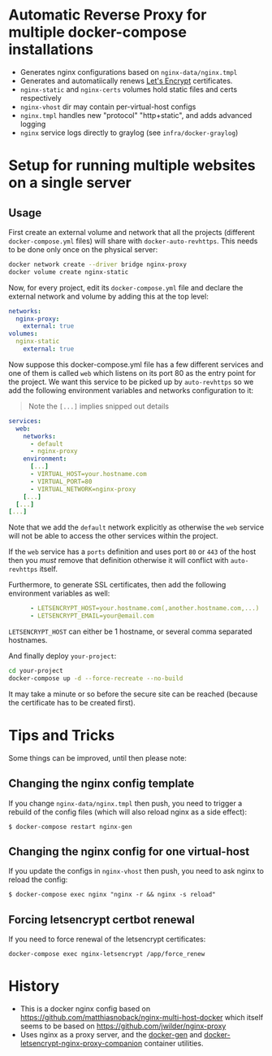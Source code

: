 # Automatic Reverse Proxy for multiple docker-compose installations

- Generates nginx configurations based on `nginx-data/nginx.tmpl`
- Generates and automatiically renews [Let's Encrypt](http://letsencrypt.org/) certificates.
- `nginx-static` and `nginx-certs` volumes hold static files and certs respectively
- `nginx-vhost` dir may contain per-virtual-host configs
- `nginx.tmpl` handles new "protocol" "http+static", and adds advanced logging
- `nginx` service logs directly to graylog (see `infra/docker-graylog`)

# Setup for running multiple websites on a single server

## Usage

First create an external volume and network that all the projects (different
`docker-compose.yml` files) will share with `docker-auto-revhttps`.
This needs to be done only once on the physical server:

```sh
docker network create --driver bridge nginx-proxy
docker volume create nginx-static
```

Now, for every project, edit its `docker-compose.yml` file and declare the external
network and volume by adding this at the top level:

```yml
networks:
  nginx-proxy:
    external: true
volumes:
  nginx-static
    external: true
```

Now suppose this docker-compose.yml file has a few different services and one of
them is called `web` which listens on its port 80 as the entry point for the
project. We want this service to be picked up by `auto-revhttps` so we add the
following environment variables and networks configuration to it:

> Note the `[...]` implies snipped out details

```yml
services:
  web:
    networks:
      - default
      - nginx-proxy
    environment:
      [...]
      - VIRTUAL_HOST=your.hostname.com
      - VIRTUAL_PORT=80
      - VIRTUAL_NETWORK=nginx-proxy
    [...]
  [...]
[...]

```

Note that we add the `default` network explicitly as otherwise the `web` service
will not be able to access the other services within the project.

If the `web` service has a `ports` definition and uses port `80` or `443` of the
host then you *must* remove that definition otherwise it will conflict with
`auto-revhttps` itself.

Furthermore, to generate SSL certificates, then add the following environment
variables as well:
```yml
      - LETSENCRYPT_HOST=your.hostname.com(,another.hostname.com,...)
      - LETSENCRYPT_EMAIL=your@email.com
```

`LETSENCRYPT_HOST` can either be 1 hostname, or several comma separated
hostnames.

And finally deploy `your-project`:
```sh
cd your-project
docker-compose up -d --force-recreate --no-build
```


It may take a minute or so before the secure site can be reached (because the certificate has to be created first).

# Tips and Tricks
Some things can be improved, until then please note:

## Changing the nginx config template
If you change `nginx-data/nginx.tmpl` then push, you need to trigger a rebuild
of the config files (which will also reload nginx as a side effect):
```
$ docker-compose restart nginx-gen
```

## Changing the nginx config for one virtual-host
If you update the configs in `nginx-vhost` then push, you need to ask nginx
to reload the config:
```
$ docker-compose exec nginx "nginx -r && nginx -s reload"
```

## Forcing letsencrypt certbot renewal
If you need to force renewal of the letsencrypt certificates:
```
docker-compose exec nginx-letsencrypt /app/force_renew
```

# History
- This is a docker nginx config based on https://github.com/matthiasnoback/nginx-multi-host-docker which itself seems to be based on https://github.com/jwilder/nginx-proxy
- Uses nginx as a proxy server, and the [docker-gen](https://github.com/jwilder/docker-gen) and [docker-letsencrypt-nginx-proxy-companion](https://github.com/jwilder/docker-letsencrypt-nginx-proxy-companion) container utilities.

